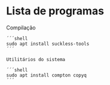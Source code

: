 # Lista de programas

Compilação
````´´ªªªª
´´´shell
sudo apt install suckless-tools
´´´

Utilitários do sistema

´´´shell
sudo apt install compton copyq 
´´´
